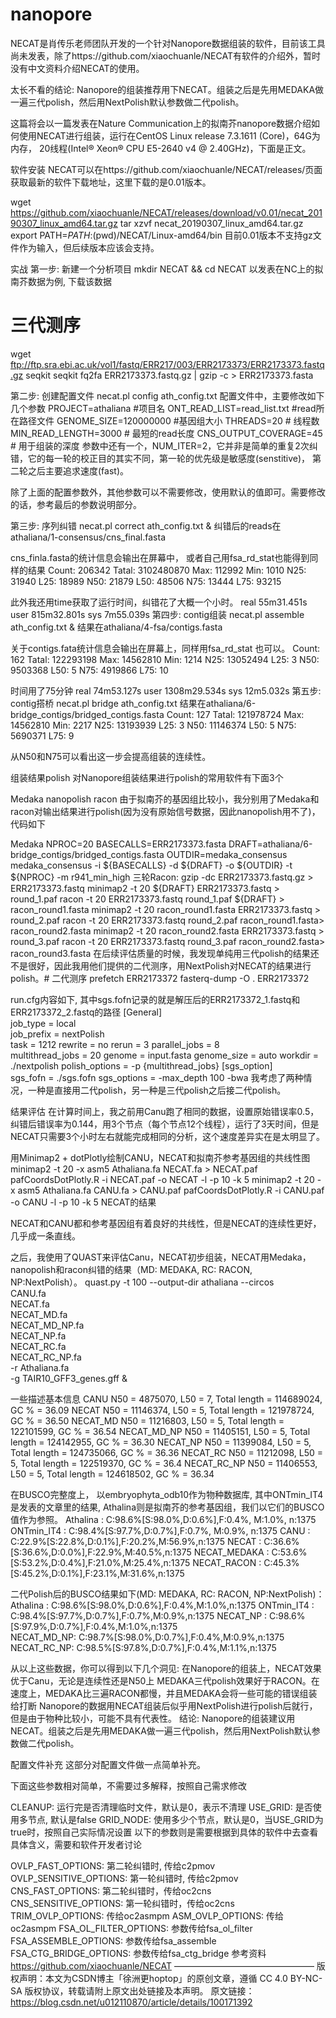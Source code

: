 # nanopore
NECAT是肖传乐老师团队开发的一个针对Nanopore数据组装的软件，目前该工具尚未发表，除了https://github.com/xiaochuanle/NECAT有软件的介绍外，暂时没有中文资料介绍NECAT的使用。

太长不看的结论: Nanopore的组装推荐用下NECAT。组装之后是先用MEDAKA做一遍三代polish，然后用NextPolish默认参数做二代polish。

这篇将会以一篇发表在Nature Communication上的拟南芥nanopore数据介绍如何使用NECAT进行组装，运行在CentOS Linux release 7.3.1611 (Core)，64G为内存， 20线程(Intel® Xeon® CPU E5-2640 v4 @ 2.40GHz)，下面是正文。

软件安装
NECAT可以在https://github.com/xiaochuanle/NECAT/releases/页面获取最新的软件下载地址，这里下载的是0.01版本。


wget https://github.com/xiaochuanle/NECAT/releases/download/v0.01/necat_20190307_linux_amd64.tar.gz
tar xzvf necat_20190307_linux_amd64.tar.gz
export PATH=$PATH:$(pwd)/NECAT/Linux-amd64/bin
目前0.01版本不支持gz文件作为输入，但后续版本应该会支持。

实战
第一步: 新建一个分析项目
mkdir NECAT && cd NECAT
以发表在NC上的拟南芥数据为例, 下载该数据
# 三代测序
wget ftp://ftp.sra.ebi.ac.uk/vol1/fastq/ERR217/003/ERR2173373/ERR2173373.fastq.gz
seqkit seqkit fq2fa ERR2173373.fastq.gz | gzip -c > ERR2173373.fasta

第二步: 创建配置文件
necat.pl config ath_config.txt 
配置文件中，主要修改如下几个参数
PROJECT=athaliana #项目名
ONT_READ_LIST=read_list.txt #read所在路径文件
GENOME_SIZE=120000000 #基因组大小
THREADS=20 # 线程数
MIN_READ_LENGTH=3000 # 最短的read长度
CNS_OUTPUT_COVERAGE=45 # 用于组装的深度
参数中还有一个，NUM_ITER=2，它并非是简单的重复2次纠错，它的每一轮的校正目的其实不同，第一轮的优先级是敏感度(senstitive)， 第二轮之后主要追求速度(fast)。

除了上面的配置参数外，其他参数可以不需要修改，使用默认的值即可。需要修改的话，参考最后的参数说明部分。

第三步: 序列纠错
necat.pl correct ath_config.txt &
纠错后的reads在athaliana/1-consensus/cns_final.fasta

cns_finla.fasta的统计信息会输出在屏幕中， 或者自己用fsa_rd_stat也能得到同样的结果
Count: 206342
Tatal: 3102480870
Max: 112992
Min: 1010
N25: 31940
L25: 18989
N50: 21879
L50: 48506
N75: 13444
L75: 93215

此外我还用time获取了运行时间，纠错花了大概一个小时。
real	55m31.451s
user	815m32.801s
sys	    7m55.039s
第四步: contig组装
necat.pl assemble ath_config.txt &
结果在athaliana/4-fsa/contigs.fasta

关于contigs.fata统计信息会输出在屏幕上，同样用fsa_rd_stat 也可以。
Count: 162
Tatal: 122293198
Max: 14562810
Min: 1214
N25: 13052494
L25: 3
N50: 9503368
L50: 5
N75: 4919866
L75: 10

时间用了75分钟
real	74m53.127s
user	1308m29.534s
sys	    12m5.032s
第五步: contig搭桥
necat.pl bridge ath_config.txt
结果在athaliana/6-bridge_contigs/bridged_contigs.fasta
Count: 127
Tatal: 121978724
Max: 14562810
Min: 2217
N25: 13193939
L25: 3
N50: 11146374
L50: 5
N75: 5690371
L75: 9

从N50和N75可以看出这一步会提高组装的连续性。

组装结果polish
对Nanopore组装结果进行polish的常用软件有下面3个

Medaka
nanopolish
racon
由于拟南芥的基因组比较小，我分别用了Medaka和racon对输出结果进行polish(因为没有原始信号数据，因此nanopolish用不了)，代码如下

Medaka
NPROC=20
BASECALLS=ERR2173373.fasta
DRAFT=athaliana/6-bridge_contigs/bridged_contigs.fasta
OUTDIR=medaka_consensus
medaka_consensus -i ${BASECALLS} -d ${DRAFT} -o ${OUTDIR} -t ${NPROC} -m r941_min_high
三轮Racon:
gzip -dc ERR2173373.fastq.gz  > ERR2173373.fastq
minimap2 -t 20 ${DRAFT} ERR2173373.fastq > round_1.paf 
racon -t 20 ERR2173373.fastq round_1.paf ${DRAFT} > racon_round1.fasta
minimap2 -t 20 racon_round1.fasta ERR2173373.fastq > round_2.paf 
racon -t 20 ERR2173373.fastq round_2.paf racon_round1.fasta> racon_round2.fasta
minimap2 -t 20 racon_round2.fasta ERR2173373.fastq > round_3.paf
racon -t 20 ERR2173373.fastq round_3.paf racon_round2.fasta> racon_round3.fasta
在后续评估质量的时候，我发现单纯用三代polish的结果还不是很好，因此我用他们提供的二代测序，用NextPolish对NECAT的结果进行polish。# 二代测序
prefetch ERR2173372
fasterq-dump -O  . ERR2173372

run.cfg内容如下, 其中sgs.fofn记录的就是解压后的ERR2173372_1.fastq和ERR2173372_2.fastq的路径
[General]                
job_type = local  
job_prefix = nextPolish  
task = 1212 
rewrite = no 
rerun = 3
parallel_jobs =  8  
multithread_jobs = 20 
genome = input.fasta 
genome_size = auto 
workdir = ./nextpolish 
polish_options = -p {multithread_jobs}
[sgs_option]             
sgs_fofn = ./sgs.fofn 
sgs_options = -max_depth 100 -bwa
我考虑了两种情况，一种是直接用二代polish，另一种是三代polish之后接二代polish。

结果评估
在计算时间上，我之前用Canu跑了相同的数据，设置原始错误率0.5，纠错后错误率为0.144，用3个节点（每个节点12个线程），运行了3天时间，但是NECAT只需要3个小时左右就能完成相同的分析，这个速度差异实在是太明显了。

用Minimap2 + dotPlotly绘制CANU，NECAT和拟南芥参考基因组的共线性图
minimap2 -t 20 -x asm5 Athaliana.fa NECAT.fa > NECAT.paf
pafCoordsDotPlotly.R  -i NECAT.paf -o NECAT  -l -p 10 -k 5
minimap2 -t 20 -x asm5 Athaliana.fa CANU.fa > CANU.paf
pafCoordsDotPlotly.R  -i CANU.paf -o CANU  -l -p 10 -k 5
NECAT的结果

NECAT和CANU都和参考基因组有着良好的共线性，但是NECAT的连续性更好，几乎成一条直线。

之后，我使用了QUAST来评估Canu，NECAT初步组装，NECAT用Medaka， nanopolish和racon纠错的结果（MD: MEDAKA, RC: RACON, NP:NextPolish）。
quast.py -t 100 --output-dir athaliana --circos \
    CANU.fa \
    NECAT.fa \
    NECAT_MD.fa \
    NECAT_MD_NP.fa \
    NECAT_NP.fa \
    NECAT_RC.fa \
    NECAT_RC_NP.fa \
    -r Athaliana.fa  \
    -g TAIR10_GFF3_genes.gff &

一些描述基本信息
CANU        N50 = 4875070,  L50 = 7, Total length = 114689024, GC % = 36.09 
NECAT       N50 = 11146374, L50 = 5, Total length = 121978724, GC % = 36.50
NECAT_MD    N50 = 11216803, L50 = 5, Total length = 122101599, GC % = 36.54
NECAT_MD_NP N50 = 11405151, L50 = 5, Total length = 124142955, GC % = 36.30
NECAT_NP    N50 = 11399084, L50 = 5, Total length = 124735066, GC % = 36.36
NECAT_RC    N50 = 11212098, L50 = 5, Total length = 122519370, GC % = 36.4
NECAT_RC_NP N50 = 11406553, L50 = 5, Total length = 124618502, GC % = 36.34

在BUSCO完整度上， 以embryophyta_odb10作为物种数据库, 其中ONTmin_IT4是发表的文章里的结果, Athalina则是拟南芥的参考基因组，我们以它们的BUSCO值作为参照。
Athalina     : C:98.6%[S:98.0%,D:0.6%],F:0.4%, M:1.0%, n:1375
ONTmin_IT4   : C:98.4%[S:97.7%,D:0.7%],F:0.7%, M:0.9%, n:1375
CANU         : C:22.9%[S:22.8%,D:0.1%],F:20.2%,M:56.9%,n:1375
NECAT        : C:36.6%[S:36.6%,D:0.0%],F:22.9%,M:40.5%,n:1375
NECAT_MEDAKA : C:53.6%[S:53.2%,D:0.4%],F:21.0%,M:25.4%,n:1375
NECAT_RACON  : C:45.3%[S:45.2%,D:0.1%],F:23.1%,M:31.6%,n:1375

二代Polish后的BUSCO结果如下(MD: MEDAKA, RC: RACON, NP:NextPolish)：
Athalina   : C:98.6%[S:98.0%,D:0.6%],F:0.4%,M:1.0%,n:1375
ONTmin_IT4 : C:98.4%[S:97.7%,D:0.7%],F:0.7%,M:0.9%,n:1375
NECAT_NP   : C:98.6%[S:97.9%,D:0.7%],F:0.4%,M:1.0%,n:1375   
NECAT_MD_NP: C:98.7%[S:98.0%,D:0.7%],F:0.4%,M:0.9%,n:1375
NECAT_RC_NP: C:98.5%[S:97.8%,D:0.7%],F:0.4%,M:1.1%,n:1375

从以上这些数据，你可以得到以下几个洞见:
在Nanopore的组装上，NECAT效果优于Canu，无论是连续性还是N50上
MEDAKA三代polish效果好于RACON。在速度上，MEDAKA比三遍RACON都慢，并且MEDAKA会将一些可能的错误组装给打断
Nanopore的数据用NECAT组装后似乎用NextPolish进行polish后就行，但是由于物种比较小，可能不具有代表性。
结论: Nanopore的组装建议用NECAT。组装之后是先用MEDAKA做一遍三代polish，然后用NextPolish默认参数做二代polish。

配置文件补充
这部分对配置文件做一点简单补充。

下面这些参数相对简单，不需要过多解释，按照自己需求修改

CLEANUP: 运行完是否清理临时文件，默认是0，表示不清理
USE_GRID: 是否使用多节点, 默认是false
GRID_NODE: 使用多少个节点，默认是0，当USE_GRID为true时，按照自己实际情况设置
以下的参数则是需要根据到具体的软件中去查看具体含义，需要和软件开发者讨论

OVLP_FAST_OPTIONS: 第二轮纠错时, 传给c2pmov
OVLP_SENSITIVE_OPTIONS: 第一轮纠错时, 传给c2pmov
CNS_FAST_OPTIONS: 第二轮纠错时，传给oc2cns
CNS_SENSITIVE_OPTIONS: 第一轮纠错时，传给oc2cns
TRIM_OVLP_OPTIONS: 传给oc2asmpm
ASM_OVLP_OPTIONS: 传给oc2asmpm
FSA_OL_FILTER_OPTIONS: 参数传给fsa_ol_filter
FSA_ASSEMBLE_OPTIONS: 参数传给fsa_assemble
FSA_CTG_BRIDGE_OPTIONS: 参数传给fsa_ctg_bridge
参考资料
https://github.com/xiaochuanle/NECAT
————————————————
版权声明：本文为CSDN博主「徐洲更hoptop」的原创文章，遵循 CC 4.0 BY-NC-SA 版权协议，转载请附上原文出处链接及本声明。
原文链接：https://blog.csdn.net/u012110870/article/details/100171392
